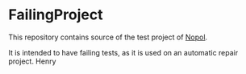 # FailingProject

This repository contains source of the test project of [Nopol](https://github.com/SpoonLabs/nopol).

It is intended to have failing tests, as it is used on an automatic repair project.  Henry

